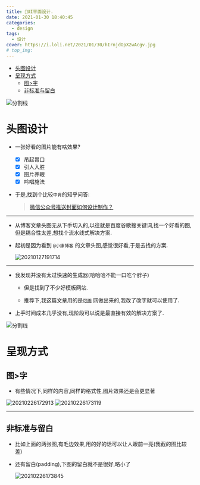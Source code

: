 ```yaml
---
title: 🙌UI平面设计.
date: 2021-01-30 18:40:45
categories:
  - design
tags:
  - 设计
cover: https://i.loli.net/2021/01/30/hIrnjdOpX2wAcgv.jpg
# top_img:
---
```


<!--
 * @?: *********************************************************************
 * @Author: Weidows
 * @Date: 2021-01-30 18:40:45
 * @LastEditors: Weidows
 * @LastEditTime: 2021-02-26 17:39:11
 * @FilePath: \Weidowsd:\Game\Github\Blog-private\source\_posts\design\UI-design.md
 * @Description:
 * @!: *********************************************************************
-->

- [头图设计](#头图设计)
- [呈现方式](#呈现方式)
  - [图>字](#图字)
  - [非标准与留白](#非标准与留白)

![分割线](https://cdn.jsdelivr.net/gh/Weidows/Images@master/img/divider.png)

# 头图设计

- 一张好看的图片能有啥效果?

  - [x] 吊起胃口
  - [x] 引人入胜
  - [x] 图片养眼
  - [x] 吟唱施法

- 于是,找到个比较`中肯`的知乎问答:

  > [微信公众号推送封面如何设计制作？](https://www.zhihu.com/question/313933884)

---

- 从博客文章头图无从下手切入的,以往就是百度谷歌搜关键词,找一个好看的图,但是耦合性太差,想找个流水线式解决方案.

- 起初是因为看到 `@小康博客` 的文章头图,感觉很好看,于是去找的方案.

  <img src="https://i.loli.net/2021/01/27/FDGZKReixJE6aIt.png" alt="20210127191714" />

---

- 我发现并没有太过快速的生成器(哈哈哈不能一口吃个胖子)

  - 但是找到了不少好模板网站.

  - 推荐下,我这篇文章用的是[`可画`](https://www.canva.cn/) 网做出来的,我改了改字就可以使用了.

- 上手时间成本几乎没有,现阶段可以说是最直接有效的解决方案了.

![分割线](https://cdn.jsdelivr.net/gh/Weidows/Images@master/img/divider.png)

# 呈现方式

## 图>字

- 有些情况下,同样的内容,同样的格式性,图片效果还是会更显著

<img src="https://cdn.jsdelivr.net/gh/Weidows/Images@master/hpp/20210226172913.png" alt="20210226172913" />

<img src="https://cdn.jsdelivr.net/gh/Weidows/Images@master/hpp/20210226173119.png" alt="20210226173119" />

---

## 非标准与留白

- 比如上面的两张图,有毛边效果,用的好的话可以让人眼前一亮(我截的图比较差)

- 还有留白(padding),下图的留白就不是很好,略小了

  <img src="https://cdn.jsdelivr.net/gh/Weidows/Images@master/hpp/20210226173845.png" alt="20210226173845" />
